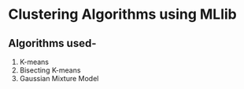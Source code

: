 # Clustering Algorithms using MLlib

## Algorithms used-

1. K-means
2. Bisecting K-means
3. Gaussian Mixture Model
